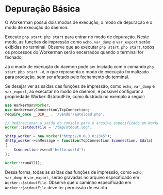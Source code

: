 # Depuração Básica

O Workerman possui dois modos de execução, o modo de depuração e o modo de execução do daemon.

Execute `php start.php start` para entrar no modo de depuração. Neste modo, as funções de impressão como `echo`, `var_dump` e `var_export` serão exibidas no terminal. Observe que ao executar `php start.php start`, todos os processos do Workerman serão encerrados quando o terminal for fechado.

Já o modo de execução do daemon pode ser iniciado com o comando `php start.php start -d`, o que representa o modo de execução formalizado para produção, sem ser afetado pelo fechamento do terminal.

Se desejar ver as saídas das funções de impressão, como `echo`, `var_dump` e `var_export`, ao executar no modo de daemon, é possível configurar a propriedade Worker::$stdoutFile, como ilustrado no exemplo a seguir:

```php
use Workerman\Worker;
use Workerman\Connection\TcpConnection;
require_once __DIR__ . '/vendor/autoload.php';

// Redirecionar a saída do console para o arquivo especificado em Worker::$stdoutFile
Worker::$stdoutFile = '/tmp/stdout.log';

$http_worker = new Worker("http://0.0.0.0:2345");
$http_worker->onMessage = function(TcpConnection $connection, $data)
{
    $connection->send('hello world');
};

Worker::runAll();
```

Dessa forma, todas as saídas das funções de impressão, como `echo`, `var_dump` e `var_export`, serão gravadas no arquivo especificado em `Worker::$stdoutFile`. Observe que o caminho especificado em `Worker::$stdoutFile` deve ter permissão de escrita.
